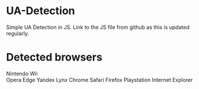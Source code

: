 # UA-Detection
Simple UA Detection in JS. Link to the JS file from github as this is updated regularly.
# Detected browsers
Nintendo Wii<br>
Opera
Edge
Yandex
Lynx
Chrome
Safari
Firefox
Playstation
Internet Explorer
